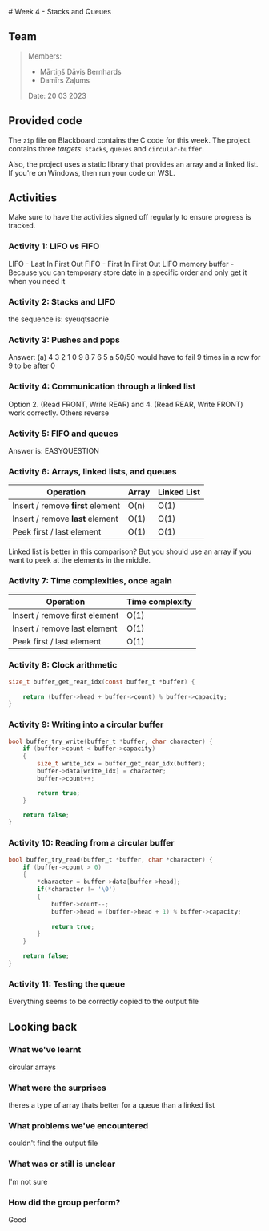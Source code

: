 ﻿﻿# Week 4 - Stacks and Queues

## Team

>Members:
>
>- Mārtiņš Dāvis Bernhards
>- Damīrs Zaļums
>
> Date: 20 03 2023

## Provided code

The `zip` file on Blackboard contains the C code for this week.
The project contains three *targets*: `stacks`, `queues` and `circular-buffer`.

Also, the project uses a static library that provides an array and a linked list.
If you're on Windows, then run your code on WSL.

## Activities

Make sure to have the activities signed off regularly to ensure progress is tracked.

### Activity 1: LIFO vs FIFO

LIFO - Last In First Out
FIFO - First In First Out
LIFO memory buffer - Because you can temporary store date in a specific order and only get it when you need it

### Activity 2: Stacks and LIFO

the sequence is: syeuqtsaonie

### Activity 3: Pushes and pops

Answer: (a) 4 3 2 1 0 9 8 7 6 5 
a 50/50 would have to fail 9 times in a row for 9 to be after 0

### Activity 4: Communication through a linked list

Option 2. (Read FRONT, Write REAR) and 4. (Read REAR, Write FRONT) work correctly.
Others reverse

### Activity 5: FIFO and queues

Answer is: EASYQUESTION

### Activity 6: Arrays, linked lists, and queues

| Operation                          |      Array      |   Linked List  |
| ---------------------------------- | --------------- | -------------- |
| Insert / remove **first** element  |      O(n)       |       O(1)     |
| Insert / remove **last** element   |      O(1)       |       O(1)     |
| Peek first / last element          |      O(1)       |       O(1)     |

Linked list is better in this comparison?
But you should use an array if you want to peek at the elements in the middle.

### Activity 7: Time complexities, once again

| Operation                     | Time complexity |
| ----------------------------- | --------------- |
| Insert / remove first element |     O(1)        |
| Insert / remove last element  |     O(1)        |
| Peek first / last element     |     O(1)        |

### Activity 8: Clock arithmetic

```c
size_t buffer_get_rear_idx(const buffer_t *buffer) {
    
    return (buffer->head + buffer->count) % buffer->capacity;
}
```

### Activity 9: Writing into a circular buffer

```c
bool buffer_try_write(buffer_t *buffer, char character) {
    if (buffer->count < buffer->capacity)
    {
        size_t write_idx = buffer_get_rear_idx(buffer);
        buffer->data[write_idx] = character;
        buffer->count++;

        return true;
    }

    return false;
}
```

### Activity 10: Reading from a circular buffer

```c
bool buffer_try_read(buffer_t *buffer, char *character) {
    if (buffer->count > 0)
    {
        *character = buffer->data[buffer->head];
        if(*character != '\0')
        {
            buffer->count--;
            buffer->head = (buffer->head + 1) % buffer->capacity;
            
            return true;
        }
    }

    return false;
}
```

### Activity 11: Testing the queue

Everything seems to be correctly copied to the output file

## Looking back

### What we've learnt

circular arrays

### What were the surprises

theres a type of array thats better for a queue than a linked list

### What problems we've encountered

couldn't find the output file

### What was or still is unclear

I'm not sure

### How did the group perform?

Good
